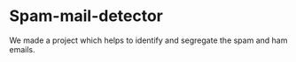 # Spam-mail-detector
We made a project which helps to identify and segregate the spam and ham emails.
